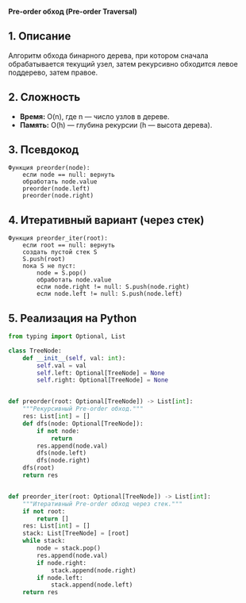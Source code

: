 **Pre-order обход (Pre-order Traversal)**

## 1. Описание
Алгоритм обхода бинарного дерева, при котором сначала обрабатывается текущий узел, затем рекурсивно обходится левое поддерево, затем правое.

## 2. Сложность
- **Время:** O(n), где n — число узлов в дереве.
- **Память:** O(h) — глубина рекурсии (h — высота дерева).

## 3. Псевдокод
```text
Функция preorder(node):
    если node == null: вернуть
    обработать node.value
    preorder(node.left)
    preorder(node.right)
```

## 4. Итеративный вариант (через стек)
```text
Функция preorder_iter(root):
    если root == null: вернуть
    создать пустой стек S
    S.push(root)
    пока S не пуст:
        node = S.pop()
        обработать node.value
        если node.right != null: S.push(node.right)
        если node.left != null: S.push(node.left)
```

## 5. Реализация на Python
```python
from typing import Optional, List

class TreeNode:
    def __init__(self, val: int):
        self.val = val
        self.left: Optional[TreeNode] = None
        self.right: Optional[TreeNode] = None


def preorder(root: Optional[TreeNode]) -> List[int]:
    """Рекурсивный Pre-order обход."""
    res: List[int] = []
    def dfs(node: Optional[TreeNode]):
        if not node:
            return
        res.append(node.val)
        dfs(node.left)
        dfs(node.right)
    dfs(root)
    return res


def preorder_iter(root: Optional[TreeNode]) -> List[int]:
    """Итеративный Pre-order обход через стек."""
    if not root:
        return []
    res: List[int] = []
    stack: List[TreeNode] = [root]
    while stack:
        node = stack.pop()
        res.append(node.val)
        if node.right:
            stack.append(node.right)
        if node.left:
            stack.append(node.left)
    return res
```

